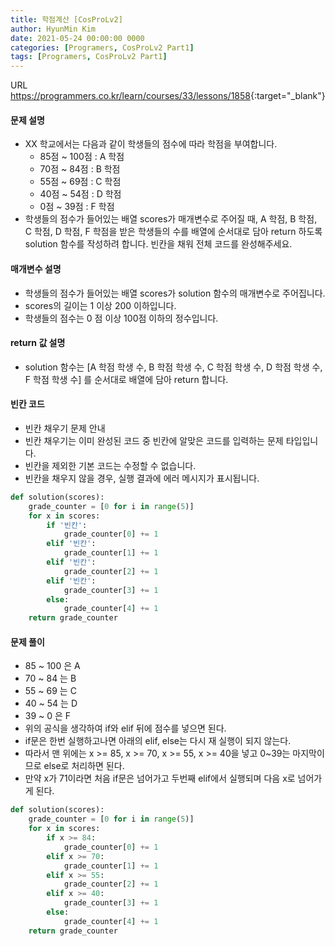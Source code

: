 ```yaml
---
title: 학점계산 [CosProLv2]
author: HyunMin Kim
date: 2021-05-24 00:00:00 0000
categories: [Programers, CosProLv2 Part1]
tags: [Programers, CosProLv2 Part1]
---
```


URL <https://programmers.co.kr/learn/courses/33/lessons/1858>{:target="_blank"}

#### 문제 설명
- XX 학교에서는 다음과 같이 학생들의 점수에 따라 학점을 부여합니다.
    - 85점 ~ 100점 : A 학점
    - 70점 ~ 84점 : B 학점
    - 55점 ~ 69점 : C 학점
    - 40점 ~ 54점 : D 학점
    - 0점 ~ 39점 : F 학점
- 학생들의 점수가 들어있는 배열 scores가 매개변수로 주어질 때, A 학점, B 학점, C 학점, D 학점, F 학점을 받은 학생들의 수를 배열에 순서대로 담아 return 하도록 solution 함수를 작성하려 합니다. 빈칸을 채워 전체 코드를 완성해주세요.

#### 매개변수 설명
- 학생들의 점수가 들어있는 배열 scores가 solution 함수의 매개변수로 주어집니다.
- scores의 길이는 1 이상 200 이하입니다.
- 학생들의 점수는 0 점 이상 100점 이하의 정수입니다.

#### return 값 설명
- solution 함수는 [A 학점 학생 수, B 학점 학생 수, C 학점 학생 수, D 학점 학생 수, F 학점 학생 수] 를 순서대로 배열에 담아 return 합니다.

#### 빈칸 코드
- 빈칸 채우기 문제 안내
- 빈칸 채우기는 이미 완성된 코드 중 빈칸에 알맞은 코드를 입력하는 문제 타입입니다.
- 빈칸을 제외한 기본 코드는 수정할 수 없습니다.
- 빈칸을 채우지 않을 경우, 실행 결과에 에러 메시지가 표시됩니다.

```python
def solution(scores):
    grade_counter = [0 for i in range(5)]
    for x in scores:
        if '빈칸':
            grade_counter[0] += 1
        elif '빈칸':
            grade_counter[1] += 1
        elif '빈칸':
            grade_counter[2] += 1
        elif '빈칸':
            grade_counter[3] += 1
        else:
            grade_counter[4] += 1
    return grade_counter
```

#### 문제 풀이
- 85 ~ 100 은 A
- 70 ~ 84 는 B
- 55 ~ 69 는 C
- 40 ~ 54 는 D
- 39 ~ 0 은 F
- 위의 공식을 생각하여 if와 elif 뒤에 점수를 넣으면 된다.
- if문은 한번 실행하고나면 아래의 elif, else는 다시 재 실행이 되지 않는다.
- 따라서 맨 위에는 x >= 85, x >= 70, x >= 55, x >= 40을 넣고 0~39는 마지막이므로 else로 처리하면 된다.
- 만약 x가 71이라면 처음 if문은 넘어가고 두번째 elif에서 실행되며 다음 x로 넘어가게 된다.


```python
def solution(scores):
    grade_counter = [0 for i in range(5)]
    for x in scores:
        if x >= 84:
            grade_counter[0] += 1
        elif x >= 70:
            grade_counter[1] += 1
        elif x >= 55:
            grade_counter[2] += 1
        elif x >= 40:
            grade_counter[3] += 1
        else:
            grade_counter[4] += 1
    return grade_counter
```
